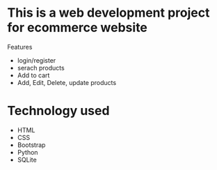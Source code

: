 # This is a web development project for ecommerce website
Features
- login/register
- serach products
- Add to cart
- Add, Edit, Delete, update products
# Technology used
- HTML
- CSS
- Bootstrap
- Python
- SQLite

 
